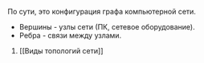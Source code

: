 По сути, это конфигурация графа компьютерной сети. 
- Вершины - узлы сети (ПК, сетевое оборудование).
- Ребра - связи между узлами.

1. [[Виды топологий сети]]